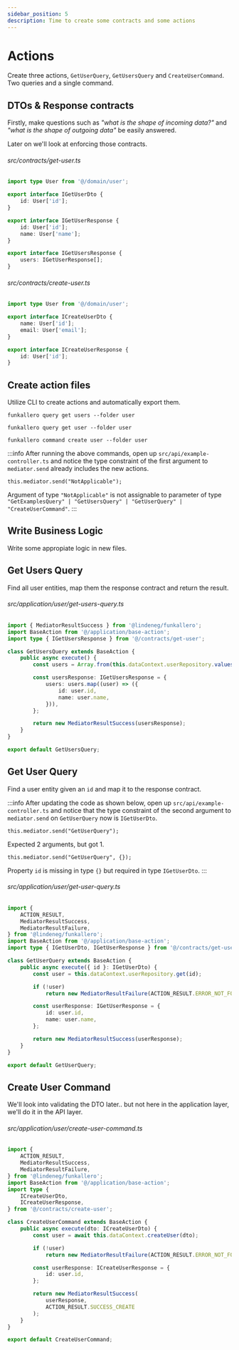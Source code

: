 ```yaml
---
sidebar_position: 5
description: Time to create some contracts and some actions
---
```


# Actions

Create three actions, `GetUserQuery`, `GetUsersQuery` and `CreateUserCommand`. Two queries and a single command.

## DTOs & Response contracts

Firstly, make questions such as _"what is the shape of incoming data?"_ and _"what is the shape of outgoing data"_ be easily answered.

Later on we'll look at enforcing those contracts.

###### src/contracts/get-user.ts

```ts
import type User from '@/domain/user';

export interface IGetUserDto {
    id: User['id'];
}

export interface IGetUserResponse {
    id: User['id'];
    name: User['name'];
}

export interface IGetUsersResponse {
    users: IGetUserResponse[];
}
```

###### src/contracts/create-user.ts

```ts
import type User from '@/domain/user';

export interface ICreateUserDto {
    name: User['id'];
    email: User['email'];
}

export interface ICreateUserResponse {
    id: User['id'];
}
```

## Create action files

Utilize CLI to create actions and automatically export them.

```
funkallero query get users --folder user

funkallero query get user --folder user

funkallero command create user --folder user
```

:::info
After running the above commands, open up `src/api/example-controller.ts` and notice the type constraint
of the first argument to `mediator.send` already includes the new actions.

`this.mediator.send("NotApplicable");`

Argument of type `"NotApplicable"` is not assignable to parameter of type `"GetExamplesQuery" | "GetUsersQuery" | "GetUserQuery" | "CreateUserCommand"`.
:::

## Write Business Logic

Write some appropiate logic in new files.

## Get Users Query

Find all user entities, map them the response contract and return the result.

###### src/application/user/get-users-query.ts

```ts
import { MediatorResultSuccess } from '@lindeneg/funkallero';
import BaseAction from '@/application/base-action';
import type { IGetUsersResponse } from '@/contracts/get-user';

class GetUsersQuery extends BaseAction {
    public async execute() {
        const users = Array.from(this.dataContext.userRepository.values());

        const usersResponse: IGetUsersResponse = {
            users: users.map((user) => ({
                id: user.id,
                name: user.name,
            })),
        };

        return new MediatorResultSuccess(usersResponse);
    }
}

export default GetUsersQuery;
```

## Get User Query

Find a user entity given an `id` and map it to the response contract.

:::info
After updating the code as shown below, open up `src/api/example-controller.ts` and notice that the type constraint
of the second argument to `mediator.send` on `GetUserQuery` now is `IGetUserDto`.

`this.mediator.send("GetUserQuery");`

Expected 2 arguments, but got 1.

`this.mediator.send("GetUserQuery", {});`

Property `id` is missing in type `{}` but required in type `IGetUserDto`.
:::

###### src/application/user/get-user-query.ts

```ts
import {
    ACTION_RESULT,
    MediatorResultSuccess,
    MediatorResultFailure,
} from '@lindeneg/funkallero';
import BaseAction from '@/application/base-action';
import type { IGetUserDto, IGetUserResponse } from '@/contracts/get-user';

class GetUserQuery extends BaseAction {
    public async execute({ id }: IGetUserDto) {
        const user = this.dataContext.userRepository.get(id);

        if (!user)
            return new MediatorResultFailure(ACTION_RESULT.ERROR_NOT_FOUND);

        const userResponse: IGetUserResponse = {
            id: user.id,
            name: user.name,
        };

        return new MediatorResultSuccess(userResponse);
    }
}

export default GetUserQuery;
```

## Create User Command

We'll look into validating the DTO later.. but not here in the application layer, we'll do it in the API layer.

###### src/application/user/create-user-command.ts

```ts
import {
    ACTION_RESULT,
    MediatorResultSuccess,
    MediatorResultFailure,
} from '@lindeneg/funkallero';
import BaseAction from '@/application/base-action';
import type {
    ICreateUserDto,
    ICreateUserResponse,
} from '@/contracts/create-user';

class CreateUserCommand extends BaseAction {
    public async execute(dto: ICreateUserDto) {
        const user = await this.dataContext.createUser(dto);

        if (!user)
            return new MediatorResultFailure(ACTION_RESULT.ERROR_NOT_FOUND);

        const userResponse: ICreateUserResponse = {
            id: user.id,
        };

        return new MediatorResultSuccess(
            userResponse,
            ACTION_RESULT.SUCCESS_CREATE
        );
    }
}

export default CreateUserCommand;
```
